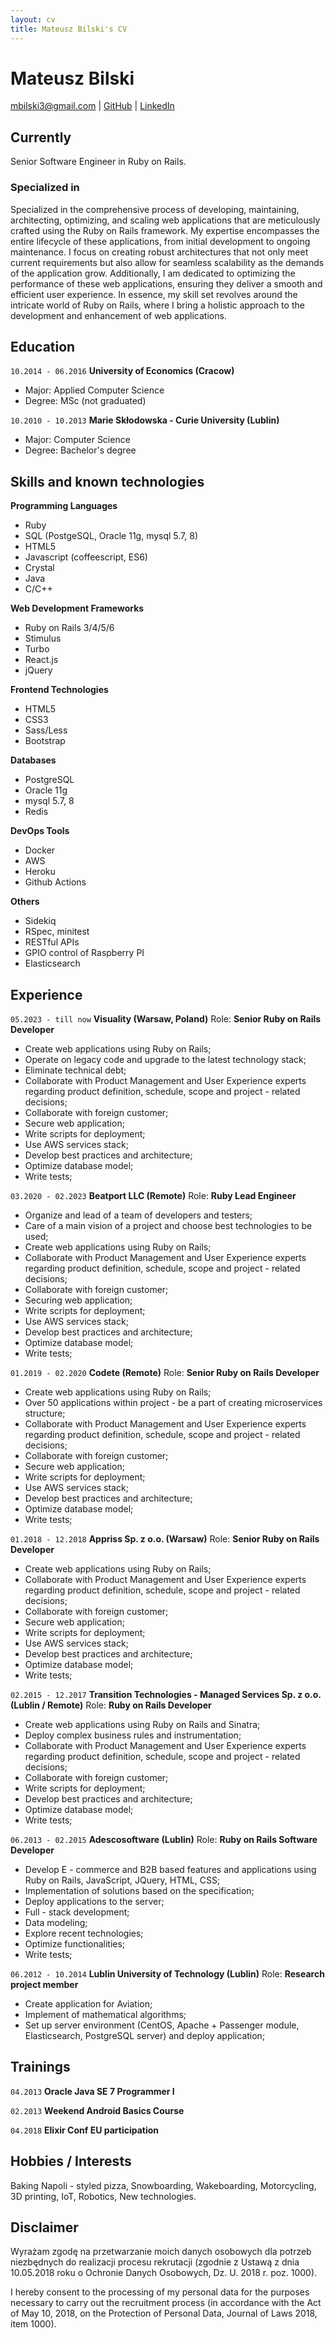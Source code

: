 ```yaml
---
layout: cv
title: Mateusz Bilski's CV
---
```

# Mateusz Bilski

<div id="webaddress">
  <a href="mailto:mbilski3@gmail.com">mbilski3@gmail.com</a>
| <a href="https://github.com/mbilski3">GitHub</a>
| <a href="https://www.linkedin.com/in/mateusz-bilski-b478889a/">LinkedIn</a>
</div>

## Currently

Senior Software Engineer in Ruby on Rails.

### Specialized in

Specialized in the comprehensive process of developing, maintaining, architecting, optimizing, and scaling web applications that are meticulously crafted using the Ruby on Rails framework. My expertise encompasses the entire lifecycle of these applications, from initial development to ongoing maintenance. I focus on creating robust architectures that not only meet current requirements but also allow for seamless scalability as the demands of the application grow. Additionally, I am dedicated to optimizing the performance of these web applications, ensuring they deliver a smooth and efficient user experience. In essence, my skill set revolves around the intricate world of Ruby on Rails, where I bring a holistic approach to the development and enhancement of web applications.

## Education

`10.2014 - 06.2016`
__University of Economics (Cracow)__
* Major: Applied Computer Science
* Degree: MSc (not graduated)

`10.2010 - 10.2013`
__Marie Skłodowska - Curie University (Lublin)__
* Major: Computer Science
* Degree: Bachelor's degree

## Skills and known technologies

__Programming Languages__
* Ruby
* SQL (PostgeSQL, Oracle 11g, mysql 5.7, 8)
* HTML5
* Javascript (coffeescript, ES6)
* Crystal
* Java
* C/C++

__Web Development Frameworks__
* Ruby on Rails 3/4/5/6
* Stimulus
* Turbo
* React.js
* jQuery

__Frontend Technologies__ 
* HTML5
* CSS3
* Sass/Less
* Bootstrap
  
__Databases__
* PostgreSQL
* Oracle 11g
* mysql 5.7, 8
* Redis

__DevOps Tools__
* Docker
* AWS
* Heroku
* Github Actions

__Others__
* Sidekiq
* RSpec, minitest
* RESTful APIs
* GPIO control of Raspberry PI
* Elasticsearch

## Experience

`05.2023 - till now`
__Visuality (Warsaw, Poland)__
Role: __Senior Ruby on Rails Developer__
* Create web applications using Ruby on Rails;
* Operate on legacy code and upgrade to the latest technology stack;
* Eliminate technical debt;
* Collaborate with Product Management and User Experience experts regarding product definition, schedule, scope and project - related decisions;
* Collaborate with foreign customer;
* Secure web application;
* Write scripts for deployment;
* Use AWS services stack;
* Develop best practices and architecture;
* Optimize database model;
* Write tests;

`03.2020 - 02.2023`
__Beatport LLC (Remote)__
Role: __Ruby Lead Engineer__
* Organize and lead of a team of developers and testers;
* Care of a main vision of a project and choose best technologies to be used;
* Create web applications using Ruby on Rails;
* Collaborate with Product Management and User Experience experts regarding product definition, schedule, scope and project - related decisions;
* Collaborate with foreign customer;
* Securing web application;
* Write scripts for deployment;
* Use AWS services stack;
* Develop best practices and architecture;
* Optimize database model;
* Write tests;

`01.2019 - 02.2020`
__Codete (Remote)__
Role: __Senior Ruby on Rails Developer__
* Create web applications using Ruby on Rails;
* Over 50 applications within project - be a part of creating microservices structure;
* Collaborate with Product Management and User Experience experts regarding product definition, schedule, scope and project - related decisions;
* Collaborate with foreign customer;
* Secure web application;
* Write scripts for deployment;
* Use AWS services stack; 
* Develop best practices and architecture;
* Optimize database model;
* Write tests;

`01.2018 - 12.2018`
__Appriss Sp. z o.o. (Warsaw)__
Role: __Senior Ruby on Rails Developer__
* Create web applications using Ruby on Rails;
* Collaborate with Product Management and User Experience experts regarding product definition, schedule, scope and project - related decisions;
* Collaborate with foreign customer;
* Secure web application;
* Write scripts for deployment;
* Use AWS services stack; 
* Develop best practices and architecture;
* Optimize database model;
* Write tests;

`02.2015 - 12.2017`
__Transition Technologies - Managed Services Sp. z o.o. (Lublin / Remote)__
Role: __Ruby on Rails Developer__
* Create web applications using Ruby on Rails and Sinatra;
* Deploy complex business rules and instrumentation;
* Collaborate with Product Management and User Experience experts regarding product definition, schedule, scope and project - related decisions;
* Collaborate with foreign customer;
* Write scripts for deployment;
* Develop best practices and architecture;
* Optimize database model;
* Write tests;

`06.2013 - 02.2015`
__Adescosoftware (Lublin)__
Role: __Ruby on Rails Software Developer__
* Develop E - commerce and B2B based features and applications using Ruby on Rails, JavaScript, JQuery, HTML, CSS;
* Implementation of solutions based on the specification;
* Deploy applications to the server;
* Full - stack development;
* Data modeling;
* Explore recent technologies;
* Optimize functionalities;
* Write tests;

`06.2012 - 10.2014`
__Lublin University of Technology (Lublin)__
Role: __Research project member__
* Create application for Aviation;
* Implement of mathematical algorithms;
* Set up server environment (CentOS, Apache + Passenger module, Elasticsearch, PostgreSQL server) and deploy application;

## Trainings

`04.2013`
__Oracle Java SE 7 Programmer I__

`02.2013`
__Weekend Android Basics Course__

`04.2018`
__Elixir Conf EU participation__

## Hobbies / Interests

Baking Napoli - styled pizza, Snowboarding, Wakeboarding, Motorcycling, 3D printing, IoT, Robotics, New technologies.

## Disclaimer

Wyrażam zgodę na przetwarzanie moich danych osobowych dla potrzeb niezbędnych do realizacji procesu rekrutacji (zgodnie z Ustawą z dnia 10.05.2018 roku o Ochronie Danych Osobowych, Dz. U. 2018 r. poz. 1000).

I hereby consent to the processing of my personal data for the purposes necessary to carry out the recruitment process (in accordance with the Act of May 10, 2018, on the Protection of Personal Data, Journal of Laws 2018, item 1000).

<!-- ### Footer

Last updated: Jan 2024 -->


